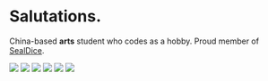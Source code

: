 # Salutations.

China-based **arts** student who codes as a hobby. Proud member of [SealDice](https://github.com/sealdice/sealdice-core).

<p>
  <img src="https://img.shields.io/badge/go-%2300ADD8.svg?style=for-the-badge&logo=go&logoColor=white"/>
  <img src="https://img.shields.io/badge/rust-%23000000.svg?&style=for-the-badge&logo=rust&logoColor=white"/>
  <img src="https://img.shields.io/badge/dart-%230175C2.svg?&style=for-the-badge&logo=dart&logoColor=white"/>
  <img src="https://img.shields.io/badge/c%23-%23512BD4.svg?style=for-the-badge&logo=csharp&logoColor=white"/>
  <img src="https://img.shields.io/badge/typescript-%23007ACC.svg?style=for-the-badge&logo=typescript&logoColor=white"/>
  <img src="https://img.shields.io/badge/python-%233776AB.svg?style=for-the-badge&logo=python&logoColor=white"/>
</p>
